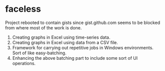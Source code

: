 # faceless
Project rebooted to contain gists since gist.github.com seems to be blocked from where most of the work is done.

1. Creating graphs in Excel using time-series data.
2. Creating graphs in Excel using data from a CSV file.
3. Framework for carrying out repetitive jobs in Windows environments. Sort of like easy-batching.
4. Enhancing the above batching part to include some sort of UI operations.
